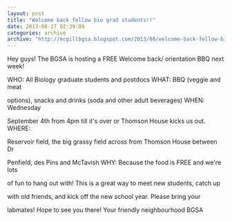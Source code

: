 ```yaml
---
layout: post
title: "Welcome back fellow bio grad students!!"
date: 2013-08-27 02:39:09
categories: archive
archive: "http://mcgillbgsa.blogspot.com/2013/08/welcome-back-fellow-bio-grad-students.html"
---
```


Hey guys! The BGSA is hosting a FREE Welcome back/ orientation BBQ next week!

WHO: All Biology graduate students and postdocs WHAT: BBQ (veggie and meat

options), snacks and drinks (soda and other adult beverages) WHEN: Wednesday

September 4th from 4pm till it's over or Thomson House kicks us out. WHERE:

Reservoir field, the big grassy field across from Thomson House between Dr

Penfield, des Pins and McTavish WHY: Because the food is FREE and we're lots

of fun to hang out with! This is a great way to meet new students, catch up

with old friends, and kick off the new school year. Please bring your

labmates! Hope to see you there! Your friendly neighbourhood BGSA




    